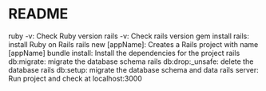 # README

 ruby -v: Check Ruby version
rails -v: Check rails version
gem install rails: install Ruby on Rails
rails new [appName]: Creates a Rails project with name [appName]
bundle install: Install the dependencies for the project
rails db:migrate: migrate the database schema
rails db:drop:_unsafe: delete the database
rails db:setup: migrate the database schema and data
rails server: Run project and check at localhost:3000
